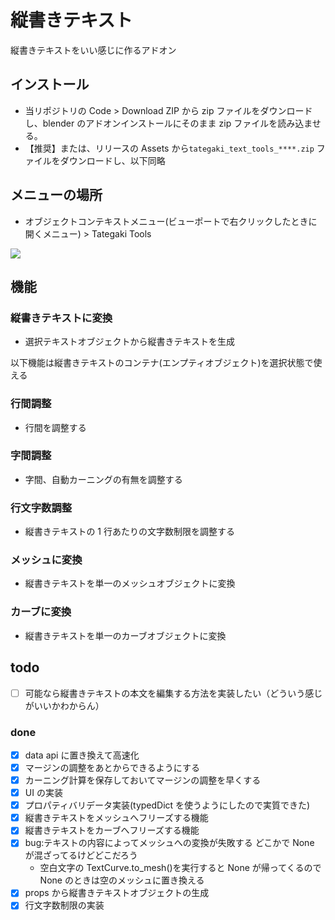 # 縦書きテキスト
縦書きテキストをいい感じに作るアドオン

## インストール

- 当リポジトリの Code > Download ZIP から zip ファイルをダウンロードし、blender のアドオンインストールにそのまま zip ファイルを読み込ませる。
- 【推奨】または、リリースの Assets から`tategaki_text_tools_****.zip` ファイルをダウンロードし、以下同略

## メニューの場所

- オブジェクトコンテキストメニュー(ビューポートで右クリックしたときに開くメニュー) > Tategaki Tools

![](https://i.imgur.com/JJLRHFJ.png)

## 機能

### 縦書きテキストに変換

- 選択テキストオブジェクトから縦書きテキストを生成


以下機能は縦書きテキストのコンテナ(エンプティオブジェクト)を選択状態で使える

### 行間調整

- 行間を調整する

### 字間調整

- 字間、自動カーニングの有無を調整する

### 行文字数調整

- 縦書きテキストの 1 行あたりの文字数制限を調整する

### メッシュに変換

- 縦書きテキストを単一のメッシュオブジェクトに変換

### カーブに変換

- 縦書きテキストを単一のカーブオブジェクトに変換

## todo

- [ ] 可能なら縦書きテキストの本文を編集する方法を実装したい（どういう感じがいいかわからん）

### done
- [x] data api に置き換えて高速化
- [x] マージンの調整をあとからできるようにする
- [x] カーニング計算を保存しておいてマージンの調整を早くする
- [x] UI の実装
- [x] プロパティバリデータ実装(typedDict を使うようにしたので実質できた)
- [x] 縦書きテキストをメッシュへフリーズする機能
- [x] 縦書きテキストをカーブへフリーズする機能
- [x] bug:テキストの内容によってメッシュへの変換が失敗する どこかで None が混ざってるけどどこだろう
  - 空白文字の TextCurve.to_mesh()を実行すると None が帰ってくるので None のときは空のメッシュに置き換える
- [x] props から縦書きテキストオブジェクトの生成
- [x] 行文字数制限の実装
